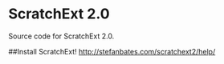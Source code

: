 # ScratchExt 2.0
Source code for ScratchExt 2.0.

##Install ScratchExt!
http://stefanbates.com/scratchext2/help/
